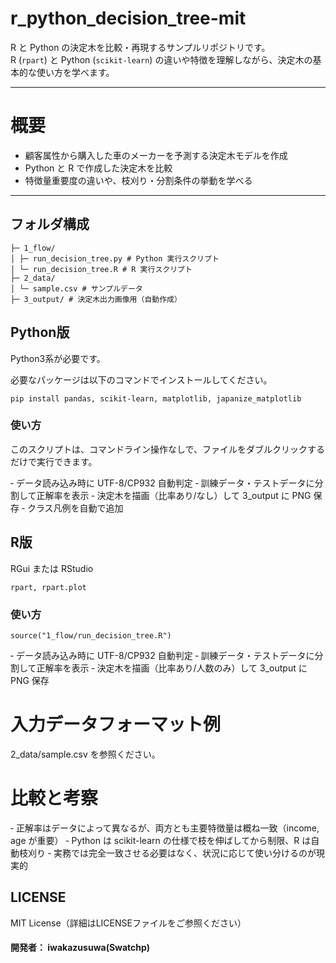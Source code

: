 # r_python_decision_tree-mit

R と Python の決定木を比較・再現するサンプルリポジトリです。  
R (`rpart`) と Python (`scikit-learn`) の違いや特徴を理解しながら、決定木の基本的な使い方を学べます。

---

# 概要

- 顧客属性から購入した車のメーカーを予測する決定木モデルを作成
- Python と R で作成した決定木を比較
- 特徴量重要度の違いや、枝刈り・分割条件の挙動を学べる

---

## フォルダ構成
```
├─ 1_flow/
│ ├─ run_decision_tree.py # Python 実行スクリプト
│ └─ run_decision_tree.R # R 実行スクリプト
├─ 2_data/
│ └─ sample.csv # サンプルデータ
├─ 3_output/ # 決定木出力画像用（自動作成）

```
## Python版
Python3系が必要です。  

必要なパッケージは以下のコマンドでインストールしてください。
```
pip install pandas, scikit-learn, matplotlib, japanize_matplotlib
```

### 使い方
このスクリプトは、コマンドライン操作なしで、ファイルをダブルクリックするだけで実行できます。

‐ データ読み込み時に UTF-8/CP932 自動判定
‐ 訓練データ・テストデータに分割して正解率を表示
‐ 決定木を描画（比率あり/なし）して 3_output に PNG 保存
‐ クラス凡例を自動で追加


## R版
RGui または RStudio
```
rpart, rpart.plot
```
### 使い方
```
source("1_flow/run_decision_tree.R")
```

‐ データ読み込み時に UTF-8/CP932 自動判定
‐ 訓練データ・テストデータに分割して正解率を表示
‐ 決定木を描画（比率あり/人数のみ）して 3_output に PNG 保存


# 入力データフォーマット例
2_data/sample.csv を参照ください。


# 比較と考察
‐ 正解率はデータによって異なるが、両方とも主要特徴量は概ね一致（income, age が重要）
‐ Python は scikit-learn の仕様で枝を伸ばしてから制限、R は自動枝刈り
‐ 実務では完全一致させる必要はなく、状況に応じて使い分けるのが現実的

## LICENSE
MIT License（詳細はLICENSEファイルをご参照ください）

#### 開発者： iwakazusuwa(Swatchp)








